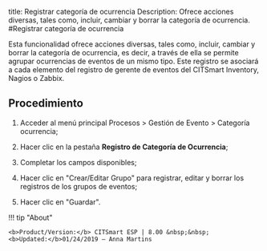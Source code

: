 title: Registrar categoría de ocurrencia
Description: Ofrece acciones diversas, tales como, incluir, cambiar y borrar la categoría de ocurrencia.
#Registrar categoría de ocurrencia


Esta funcionalidad ofrece acciones diversas, tales como, incluir, cambiar y
borrar la categoría de ocurrencia, es decir, a través de ella se permite agrupar
ocurrencias de eventos de un mismo tipo. Este registro se asociará a cada
elemento del registro de gerente de eventos del CITSmart Inventory, Nagios o
Zabbix.

Procedimiento
-----------------

1.  Acceder al menú principal Procesos \> Gestión de Evento \> Categoría
    ocurrencia;

2.  Hacer clic en la pestaña **Registro de Categoría de Ocurrencia**;

3.  Completar los campos disponibles;

4.  Hacer clic en "Crear/Editar Grupo" para registrar, editar y borrar los
    registros de los grupos de eventos;

5.  Hacer clic en "Guardar".



!!! tip "About"

    <b>Product/Version:</b> CITSmart ESP | 8.00 &nbsp;&nbsp;
    <b>Updated:</b>01/24/2019 – Anna Martins
